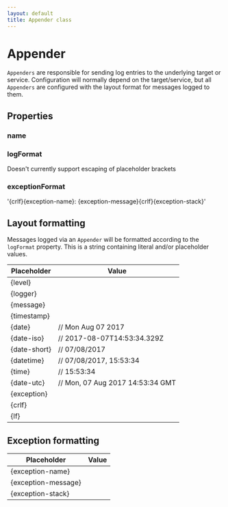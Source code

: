 ```yaml
---
layout: default
title: Appender class
---
```


# Appender
`Appenders` are responsible for sending log entries to the underlying target or service.  Configuration will normally depend on the target/service, but all `Appenders` are configured with the layout format for messages logged to them.

## Properties
### name

### logFormat
Doesn't currently support escaping of placeholder brackets

### exceptionFormat
'{crlf}{exception-name}: {exception-message}{crlf}{exception-stack}'


## Layout formatting
Messages logged via an `Appender` will be formatted according to the `logFormat` property.  This is a string containing literal and/or placeholder values.

| Placeholder  | Value |
|--------------|------------|
| {level}      |  |
| {logger}     |  |
| {message}    |  |
| {timestamp}  |  |
| {date}       | // Mon Aug 07 2017 |
| {date-iso}   | // 2017-08-07T14:53:34.329Z |
| {date-short} | // 07/08/2017 |
| {datetime}   | // 07/08/2017, 15:53:34 |
| {time}       | // 15:53:34 |
| {date-utc}   | // Mon, 07 Aug 2017 14:53:34 GMT |
| {exception}  |  |
| {crlf}       |  |
| {lf}         |  |



## Exception formatting

| Placeholder         | Value |
|---------------------|------------|
| {exception-name}    |  |
| {exception-message} |  |
| {exception-stack}   |  |

